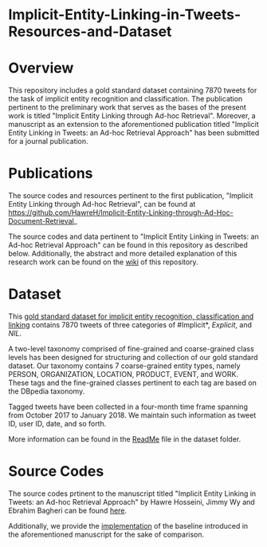 # Implicit-Entity-Linking-in-Tweets-Resources-and-Dataset

# Overview
This repository includes a gold standard dataset containing 7870 tweets for the task of implicit entity recognition and classification. The publication pertinent to the preliminary work that serves as the bases of the present work is titled "Implicit Entity Linking through Ad-hoc Retrieval". 
Moreover, a manuscript as an extension to the aforementioned publication titled "Implicit Entity Linking in Tweets: an Ad-hoc Retrieval Approach" has been submitted for a journal publication.

# Publications

The source codes and resources pertinent to the first publication, "Implicit Entity Linking through Ad-hoc Retrieval", can be found at https://github.com/HawreH/Implicit-Entity-Linking-through-Ad-Hoc-Document-Retrieval_

The source codes and data pertinent to "Implicit Entity Linking in Tweets: an Ad-hoc Retrieval Approach" can be found in this repository as described below. Additionally, the abstract and more detailed explanation of this research work can be found on the [wiki](https://github.com/HawreH/Implicit-Entity-Recognition-and-Linking-in-Tweets-Resources-and-Dataset/wiki) of this repository.



# Dataset
This [gold standard dataset for implicit entity recognition, classification and linking](https://github.com/HawreH/Implicit-Entity-Recognition-and-Linking-in-Tweets-Resources-and-Dataset/tree/master/Dataset) contains 7870 tweets of three categories of #Implicit*, *Explicit*, and *NIL*.

A two-level taxonomy comprised of fine-grained and coarse-grained class levels has been designed for structuring and collection of our gold standard dataset. Our taxonomy contains 7 coarse-grained entity types, namely PERSON, ORGANIZATION, LOCATION, PRODUCT, EVENT, and WORK. These tags and the fine-grained classes pertinent to each tag are based on the DBpedia taxonomy.

Tagged tweets have been collected in a four-month time frame spanning from October 2017 to January 2018. We maintain such information as tweet ID, user ID, date, and so forth.

More information can be found in the [ReadMe](https://github.com/HawreH/Implicit-Entity-Recognition-and-Linking-in-Tweets-Resources-and-Dataset/blob/master/Dataset/ReadMe.txt) file in the dataset folder.

# Source Codes

The source codes prtinent to the manuscript titled "Implicit Entity Linking in Tweets: an Ad-hoc Retrieval Approach" by Hawre Hosseini, Jimmy Wy and Ebrahim Bagheri can be found [here](https://github.com/HawreH/Implicit-Entity-Recognition-and-Linking-in-Tweets-Resources-and-Dataset/blob/master/src). 

Additionally, we provide the [implementation](https://github.com/HawreH/Implicit-Entity-Recognition-and-Linking-in-Tweets-Resources-and-Dataset/blob/master/BaselineImplementation/) of the baseline introduced in the aforementioned manuscript for the sake of comparison.



